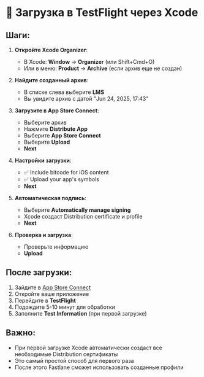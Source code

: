# 📱 Загрузка в TestFlight через Xcode

## Шаги:

1. **Откройте Xcode Organizer**:
   - В Xcode: **Window** → **Organizer** (или Shift+Cmd+O)
   - Или в меню: **Product** → **Archive** (если архив еще не создан)

2. **Найдите созданный архив**:
   - В списке слева выберите **LMS**
   - Вы увидите архив с датой "Jun 24, 2025, 17:43"

3. **Загрузите в App Store Connect**:
   - Выберите архив
   - Нажмите **Distribute App**
   - Выберите **App Store Connect**
   - Выберите **Upload**
   - **Next**

4. **Настройки загрузки**:
   - ✅ Include bitcode for iOS content
   - ✅ Upload your app's symbols
   - **Next**

5. **Автоматическая подпись**:
   - Выберите **Automatically manage signing**
   - Xcode создаст Distribution certificate и profile
   - **Next**

6. **Проверка и загрузка**:
   - Проверьте информацию
   - **Upload**

## После загрузки:

1. Зайдите в [App Store Connect](https://appstoreconnect.apple.com)
2. Откройте ваше приложение
3. Перейдите в **TestFlight**
4. Подождите 5-10 минут для обработки
5. Заполните **Test Information** (при первой загрузке)

## Важно:

- При первой загрузке Xcode автоматически создаст все необходимые Distribution сертификаты
- Это самый простой способ для первого раза
- После этого Fastlane сможет использовать созданные профили 